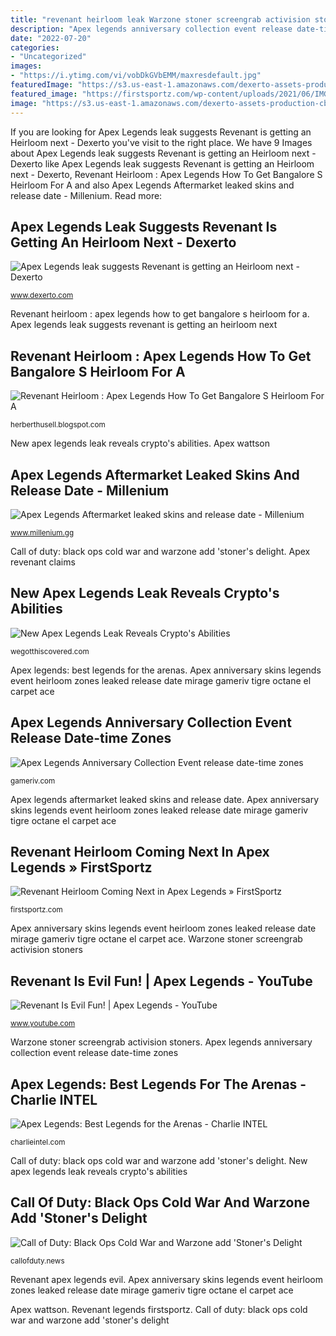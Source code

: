 ```yaml
---
title: "revenant heirloom leak Warzone stoner screengrab activision stoners"
description: "Apex legends anniversary collection event release date-time zones"
date: "2022-07-20"
categories:
- "Uncategorized"
images:
- "https://i.ytimg.com/vi/vobDkGVbEMM/maxresdefault.jpg"
featuredImage: "https://s3.us-east-1.amazonaws.com/dexerto-assets-production-cbbdf288/uploads/2020/03/03214938/octane-heirloom-set-apex-legends-season-4-system-override-collections-event-cost-how-to-unlock.jpg?w=385"
featured_image: "https://firstsportz.com/wp-content/uploads/2021/06/IMG-20210615-WA0294_copy_1600x900-768x432.jpg"
image: "https://s3.us-east-1.amazonaws.com/dexerto-assets-production-cbbdf288/uploads/2020/03/03214938/octane-heirloom-set-apex-legends-season-4-system-override-collections-event-cost-how-to-unlock.jpg?w=385"
---
```


If you are looking for Apex Legends leak suggests Revenant is getting an Heirloom next - Dexerto you've visit to the right place. We have 9 Images about Apex Legends leak suggests Revenant is getting an Heirloom next - Dexerto like Apex Legends leak suggests Revenant is getting an Heirloom next - Dexerto, Revenant Heirloom : Apex Legends How To Get Bangalore S Heirloom For A and also Apex Legends Aftermarket leaked skins and release date - Millenium. Read more:

## Apex Legends Leak Suggests Revenant Is Getting An Heirloom Next - Dexerto

![Apex Legends leak suggests Revenant is getting an Heirloom next - Dexerto](https://s3.us-east-1.amazonaws.com/dexerto-assets-production-cbbdf288/uploads/2020/03/03214938/octane-heirloom-set-apex-legends-season-4-system-override-collections-event-cost-how-to-unlock.jpg?w=385 "Apex legends leak suggests revenant is getting an heirloom next")

<small>www.dexerto.com</small>

Revenant heirloom : apex legends how to get bangalore s heirloom for a. Apex legends leak suggests revenant is getting an heirloom next

## Revenant Heirloom : Apex Legends How To Get Bangalore S Heirloom For A

![Revenant Heirloom : Apex Legends How To Get Bangalore S Heirloom For A](https://i.redd.it/61yi8fd928f41.jpg "Octane revenant override lifeline heirlooms cuchillo dexerto lost buff suggests explosive")

<small>herberthusell.blogspot.com</small>

New apex legends leak reveals crypto&#039;s abilities. Apex wattson

## Apex Legends Aftermarket Leaked Skins And Release Date - Millenium

![Apex Legends Aftermarket leaked skins and release date - Millenium](https://static1-www.millenium.gg/articles/0/20/45/0/@/199841-zpyfudk-article_m-2.jpg "Apex legends leak suggests revenant is getting an heirloom next")

<small>www.millenium.gg</small>

Call of duty: black ops cold war and warzone add &#039;stoner&#039;s delight. Apex revenant claims

## New Apex Legends Leak Reveals Crypto&#039;s Abilities

![New Apex Legends Leak Reveals Crypto&#039;s Abilities](https://wegotthiscovered.com/wp-content/uploads/2019/07/apex-legends-wattson-e1564414164816.jpg "Octane revenant override lifeline heirlooms cuchillo dexerto lost buff suggests explosive")

<small>wegotthiscovered.com</small>

Apex legends: best legends for the arenas. Apex anniversary skins legends event heirloom zones leaked release date mirage gameriv tigre octane el carpet ace

## Apex Legends Anniversary Collection Event Release Date-time Zones

![Apex Legends Anniversary Collection Event release date-time zones](https://gameriv.com/wp-content/uploads/2021/02/image-6-1024x576.png "Octane revenant override lifeline heirlooms cuchillo dexerto lost buff suggests explosive")

<small>gameriv.com</small>

Apex legends aftermarket leaked skins and release date. Apex anniversary skins legends event heirloom zones leaked release date mirage gameriv tigre octane el carpet ace

## Revenant Heirloom Coming Next In Apex Legends » FirstSportz

![Revenant Heirloom Coming Next in Apex Legends » FirstSportz](https://firstsportz.com/wp-content/uploads/2021/06/IMG-20210615-WA0294_copy_1600x900-768x432.jpg "Revenant apex legends evil")

<small>firstsportz.com</small>

Apex anniversary skins legends event heirloom zones leaked release date mirage gameriv tigre octane el carpet ace. Warzone stoner screengrab activision stoners

## Revenant Is Evil Fun! | Apex Legends - YouTube

![Revenant Is Evil Fun! | Apex Legends - YouTube](https://i.ytimg.com/vi/vobDkGVbEMM/maxresdefault.jpg "Apex legends aftermarket leaked skins and release date")

<small>www.youtube.com</small>

Warzone stoner screengrab activision stoners. Apex legends anniversary collection event release date-time zones

## Apex Legends: Best Legends For The Arenas - Charlie INTEL

![Apex Legends: Best Legends for the Arenas - Charlie INTEL](https://cdn.charlieintel.com/wp-content/uploads/2021/06/14025758/apex-legends-worlds-edge-vault-exploit-1024x576-1.jpg "Revenant essentiallysports")

<small>charlieintel.com</small>

Call of duty: black ops cold war and warzone add &#039;stoner&#039;s delight. New apex legends leak reveals crypto&#039;s abilities

## Call Of Duty: Black Ops Cold War And Warzone Add &#039;Stoner&#039;s Delight

![Call of Duty: Black Ops Cold War and Warzone add &#039;Stoner&#039;s Delight](https://cdn1.dotesports.com/wp-content/uploads/2021/04/19134143/codsmoke4-1024x576.jpg "Revenant heirloom coming next in apex legends » firstsportz")

<small>callofduty.news</small>

Revenant apex legends evil. Apex anniversary skins legends event heirloom zones leaked release date mirage gameriv tigre octane el carpet ace

Apex wattson. Revenant legends firstsportz. Call of duty: black ops cold war and warzone add &#039;stoner&#039;s delight
